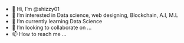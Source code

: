 - 👋 Hi, I’m @shizzy01
- 👀 I’m interested in Data science, web designing, Blockchain, A.I, M.L
- 🌱 I’m currently learning Data Science
- 💞️ I’m looking to collaborate on ...
- 📫 How to reach me ...

<!---
shizzy01/shizzy01 is a ✨ special ✨ repository because its `README.md` (this file) appears on your GitHub profile.
You can click the Preview link to take a look at your changes.
--->
